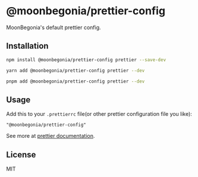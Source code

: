 # @moonbegonia/prettier-config

MoonBegonia's default prettier config.

## Installation

```sh
npm install @moonbegonia/prettier-config prettier --save-dev

yarn add @moonbegonia/prettier-config prettier --dev

pnpm add @moonbegonia/prettier-config prettier --dev

```

## Usage

Add this to your `.prettierrc` file(or other prettier configuration file you like):

```text
"@moonbegonia/prettier-config"
```

See more at [prettier documentation](https://prettier.io/docs/en/configuration.html#sharing-configurations).

## License

MIT
